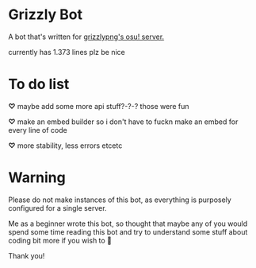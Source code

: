 # Grizzly Bot

A bot that's written for [grizzlypng's osu! server.](https://discord.gg/gpng)

currently has 1.373 lines plz be nice


# To do list

**♡** maybe add some more api stuff?-?-? those were fun

**♡** make an embed builder so i don't have to fuckn make an embed for every line of code

**♡** more stability, less errors etcetc


# Warning

Please do not make instances of this bot, as everything is purposely configured for a single server.

Me as a beginner wrote this bot, so thought that maybe any of you would spend some time reading this bot and try to understand some stuff about coding bit more if you wish to 🙏

Thank you!
